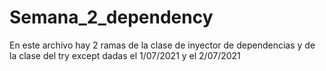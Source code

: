 # Semana_2_dependency
En este archivo hay 2 ramas de la clase de inyector de dependencias y de la clase del try except dadas el 1/07/2021 y el 2/07/2021
